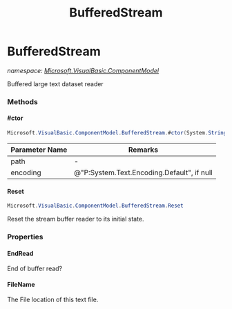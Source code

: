 ﻿---
title: BufferedStream
---

# BufferedStream
_namespace: [Microsoft.VisualBasic.ComponentModel](N-Microsoft.VisualBasic.ComponentModel.html)_

Buffered large text dataset reader



### Methods

#### #ctor
```csharp
Microsoft.VisualBasic.ComponentModel.BufferedStream.#ctor(System.String,System.Text.Encoding,System.Int32)
```


|Parameter Name|Remarks|
|--------------|-------|
|path|-|
|encoding|@"P:System.Text.Encoding.Default", if null|


#### Reset
```csharp
Microsoft.VisualBasic.ComponentModel.BufferedStream.Reset
```
Reset the stream buffer reader to its initial state.


### Properties

#### EndRead
End of buffer read?
#### FileName
The File location of this text file.
